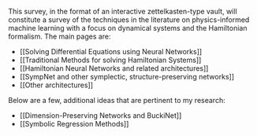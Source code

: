 This survey, in the format of an interactive zettelkasten-type vault, will constitute a survey of the techniques in the literature on physics-informed machine learning with a focus on dynamical systems and the Hamiltonian formalism. The main pages are:
- [[Solving Differential Equations using Neural Networks]]
- [[Traditional Methods for solving Hamiltonian Systems]]
- [[Hamiltonian Neural Networks and related architectures]]
- [[SympNet and other symplectic, structure-preserving networks]]
- [[Other architectures]]

Below are a few, additional ideas that are pertinent to my research: 
- [[Dimension-Preserving Networks and BuckiNet]]
- [[Symbolic Regression Methods]]

